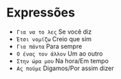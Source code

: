 # Expressões

-   `Για να το λες` Se você diz
-   `Έτσι νομίζω` Creio que sim
-   `Για πάντα` Para sempre
-   `Ο ένας τον άλλον` Um ao outro
-   `Στην ώρα μου` Na hora/Em tempo
-   `Ας πούμε` Digamos/Por assim dizer
